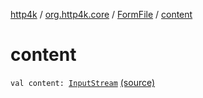 [http4k](../../index.md) / [org.http4k.core](../index.md) / [FormFile](index.md) / [content](./content.md)

# content

`val content: `[`InputStream`](http://docs.oracle.com/javase/6/docs/api/java/io/InputStream.html) [(source)](https://github.com/http4k/http4k/blob/master/http4k-multipart/src/main/kotlin/org/http4k/core/FormFile.kt#L6)